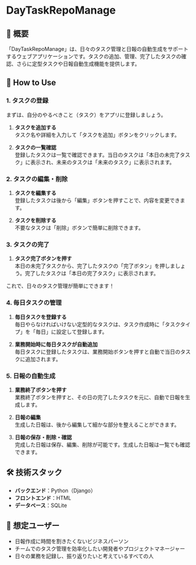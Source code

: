 # DayTaskRepoManage

## 📌 概要

「DayTaskRepoManage」は、日々のタスク管理と日報の自動生成をサポートするウェブアプリケーションです。タスクの追加、管理、完了したタスクの確認、さらに定型タスクや日報自動生成機能を提供します。

## 📝 How to Use

### 1. **タスクの登録**

まずは、自分のやるべきこと（タスク）をアプリに登録しましょう。

1. **タスクを追加する**  
   タスク名や詳細を入力して「タスクを追加」ボタンをクリックします。
   
2. **タスクの一覧確認**  
   登録したタスクは一覧で確認できます。当日のタスクは「本日の未完了タスク」に表示され、未来のタスクは「未来のタスク」に表示されます。

### 2. **タスクの編集・削除**

1. **タスクを編集する**  
   登録したタスクは後から「編集」ボタンを押すことで、内容を変更できます。

2. **タスクを削除する**  
   不要なタスクは「削除」ボタンで簡単に削除できます。

### 3. **タスクの完了**

1. **タスク完了ボタンを押す**  
   本日の未完了タスクから、完了したタスクの「完了ボタン」を押しましょう。完了したタスクは「本日の完了タスク」に表示されます。

これで、日々のタスク管理が簡単にできます！

### 4. **毎日タスクの管理**

1. **毎日タスクを登録する**  
   毎日やらなければいけない定型的なタスクは、タスク作成時に「タスクタイプ」を「毎日」に設定して登録します。

2. **業務開始時に毎日タスクが自動追加**  
   毎日タスクに登録したタスクは、業務開始ボタンを押すと自動で当日のタスクに追加されます。

### 5. **日報の自動生成**

1. **業務終了ボタンを押す**  
   業務終了ボタンを押すと、その日の完了したタスクを元に、自動で日報を生成します。

2. **日報の編集**  
   生成した日報は、後から編集して細かな部分を整えることができます。

3. **日報の保存・削除・確認**  
   完成した日報は保存、編集、削除が可能です。生成した日報は一覧でも確認できます。

## 🛠 技術スタック

- **バックエンド**：Python（Django）
- **フロントエンド**：HTML
- **データベース**：SQLite

## 🎯 想定ユーザー

- 日報作成に時間を割きたくないビジネスパーソン
- チームでのタスク管理を効率化したい開発者やプロジェクトマネージャー
- 日々の業務を記録し、振り返りたいと考えているすべての人
